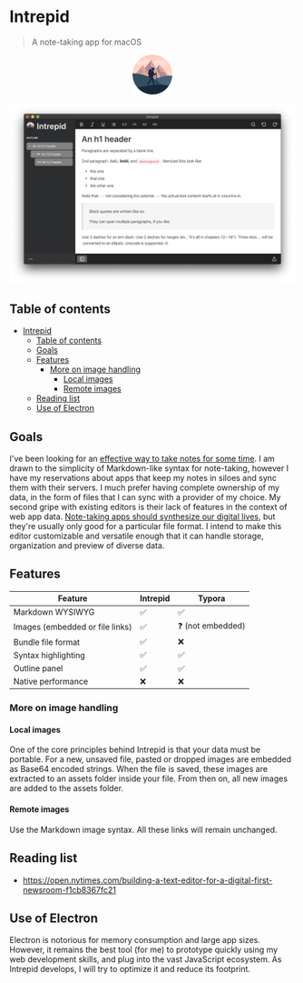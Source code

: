 # Intrepid

> A note-taking app for macOS

<p align="center">
    <img src="./docs/icon.png" width=70 alt="icon">
</p>

![Cover](./docs/cover.png)

## Table of contents

- [Intrepid](#intrepid)
  - [Table of contents](#table-of-contents)
  - [Goals](#goals)
  - [Features](#features)
    - [More on image handling](#more-on-image-handling)
      - [Local images](#local-images)
      - [Remote images](#remote-images)
  - [Reading list](#reading-list)
  - [Use of Electron](#use-of-electron)

## Goals

I've been looking for an [effective way to take notes for some time](https://sarimabbas.com/posts/2019/markdown-editor/). I am drawn to the simplicity of Markdown-like syntax for note-taking, however I have my reservations about apps that keep my notes in siloes and sync them with their servers. I much prefer having complete ownership of my data, in the form of files that I can sync with a provider of my choice. My second gripe with existing editors is their lack of features in the context of web app data. [Note-taking apps should synthesize our digital lives](https://sarimabbas.com/posts/2019/unified-productivity/), but they're usually only good for a particular file format. I intend to make this editor customizable and versatile enough that it can handle storage, organization and preview of diverse data.

## Features

| Feature                         | Intrepid           | Typora                    |
| ------------------------------- | ------------------ | ------------------------- |
| Markdown WYSIWYG                | :white_check_mark: | :white_check_mark:        |
| Images (embedded or file links) | :white_check_mark: | :question: (not embedded) |
| Bundle file format              | :white_check_mark: | :x:                       |
| Syntax highlighting             | :white_check_mark: | :white_check_mark:        |
| Outline panel                   | :white_check_mark: | :white_check_mark:        |
| Native performance              | :x:                | :x:                       |

### More on image handling

#### Local images

One of the core principles behind Intrepid is that your data must be portable. For a new, unsaved file, pasted or dropped images are embedded as Base64 encoded strings. When the file is saved, these images are extracted to an assets folder inside your file. From then on, all new images are added to the assets folder.

#### Remote images

Use the Markdown image syntax. All these links will remain unchanged.

## Reading list

- https://open.nytimes.com/building-a-text-editor-for-a-digital-first-newsroom-f1cb8367fc21

## Use of Electron

Electron is notorious for memory consumption and large app sizes. However, it remains the best tool (for me) to prototype quickly using my web development skills, and plug into the vast JavaScript ecosystem. As Intrepid develops, I will try to optimize it and reduce its footprint.
